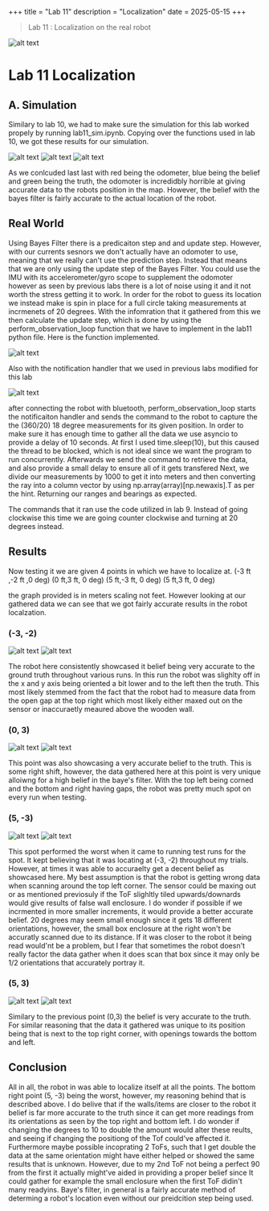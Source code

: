 +++
title = "Lab 11"
description = "Localization"
date  = 2025-05-15 
+++

> Lab 11 :  Localization on the real robot

![alt text](planning.png)



# Lab 11 Localization 

## A. Simulation

Similary to lab 10, we had to make sure the simulation for this lab worked propely by running lab11_sim.ipynb. Copying over the functions used in lab 10, we got these results for our simulation. 

![alt text](prints.png)
![alt text](car_sim.png)
![alt text](sim.png)


As we conlcuded last last with red being the odometer, blue being the belief and green being the truth, the odomoter is incredidbly horrible at giving accurate data to the robots position in the map. However, the belief with the bayes filter is fairly accurate to the actual location of the robot. 




## Real World 

Using Bayes Filter there is a predicaiton step and and update step. However, with our currents sesnors we don't actually have an odomoter to use, meaning that we really can't use the prediction step. Instead that means that we are only using the update step of the Bayes Filter. You could use the IMU with its accelerometer/gyro scope to supplement the odomoter however as seen by previous labs there is a lot of noise using it and it not worth the stress getting it to work. In order for the robot to guess its location we instead make is spin in place for a full circle taking measurements at incrmenets of 20 degrees. With the infomration that it gathered from this we then calculate the update step, which is done by using the perform_observation_loop function that we have to implement in the lab11 python file. Here is the function implemented. 

![alt text](perform.png)

Also with the notification handler that we used in previous labs modified for this lab

![alt text](noti.png)

after connecting the robot with bluetooth, perform_observation_loop starts the notificaiton handler and sends the command to the robot to capture the the (360/20) 18 degree measurements for its given position. In order to make sure it has enough time to gather all the data we use asyncio to provide a delay of 10 seconds. At first I used time.sleep(10), but this caused the thread to be blocked, which is not ideal since we want the program to run concurrently. Afterwards we send the command to retrieve the data, and also provide a small delay to ensure all of it gets transfered  Next, we divide our measurements by 1000 to get it into meters and then converting the ray into a column vector by using np.array(array)[np.newaxis].T as per the hint. Returning our ranges and bearings as expected.

The commands that it ran use the code utilized in lab 9. Instead of going clockwise this time we are going counter clockwise and turning at 20 degrees instead. 

## Results

Now testing it we are given 4 points in which we have to localize at. 
(-3 ft ,-2 ft ,0 deg)
(0 ft,3 ft, 0 deg)
(5 ft,-3 ft, 0 deg)
(5 ft,3 ft, 0 deg)

the graph provided is in meters scaling not feet. However looking at our gathered data we can see that we got fairly accurate results in the robot localzation. 

### (-3, -2) 

![alt text](print_b_left.png)
![alt text](bot_left.png)

The robot here consistently showcased it belief being very accurate to the ground truth throughout various runs. In this run the robot was slighlty off in the x and y axis being oriented a bit lower and to the left then the truth. This most likely stemmed from the fact that the robot had to measure data from the open gap at the top right which most likely either maxed out on the sensor or inaccuraetly meaured above the wooden wall. 

### (0, 3) 

![alt text](print_t_left.png)
![alt text](top_left.png)

This point was also showcasing a very accurate belief to the truth. This is some right shift, however, the data gathered here at this point is very unique alloiwng for a high belief in the baye's filter. With the top left being corned and the bottom and right having gaps, the robot was pretty much spot on every run when testing. 

### (5, -3) 

![alt text](print_b_right.png)
![alt text](bot_right.png)

This spot performed the worst when it came to running test runs for the spot. It kept believing that it was locating at (-3, -2) throughout my trials. However, at times it was able to accuraelty get a decent belief as showcased here. My best assumption is that the robot is getting wrong data when scanning around the top left corner. The sensor could be maxing out or as mentioned previosuly if the ToF slighltly tiled upwards/downards would give results of false wall enclosure. I do wonder if possible if we incrmented in more smaller increments, it would provide a better accurate belief. 20 degrees may seem small enough since it gets 18 different orientations, however, the small box enclosure at the right won't be accuratly scanned due to its distance. If it was closer to the robot it being read would'nt be a problem, but I fear that sometimes the robot doesn't really factor the data gather when it does scan that box since it may only be 1/2 orientations that accurately portray it. 


### (5, 3) 

![alt text](print_t_right.png)
![alt text](top_right.png)


Similary to the previous point (0,3) the belief is very accurate to the truth. For similar reasoning that the data it gathered was unique to its position being that is next to the top right corner, with openings towards the bottom and left. 

## Conclusion 

All in all, the robot in was able to localize itself at all the points. The bottom right point (5, -3) being the worst, however, my reasoning behind that is described above. I do belive that if the walls/items are closer to the robot it belief is far more accurate to the truth since it can get more readings from its orientations as seen by the top right and bottom left. I do wonder if changing the degrees to 10 to double the amount would alter these reults, and seeing if changing the positiong of the Tof could've affected it. Furthermore maybe possible incoprating 2 ToFs, such that I get double the data at the same orientation might have either helped or showed the same results that is unknown. However, due to my 2nd ToF not being a perfect 90 from the first it actually might've aided in providing a proper belief since It could gather for example the small enclosure when the first ToF didin't many readyins. Baye's filter, in general is a fairly accurate method of determing a robot's location even without our preidcition step being used.


